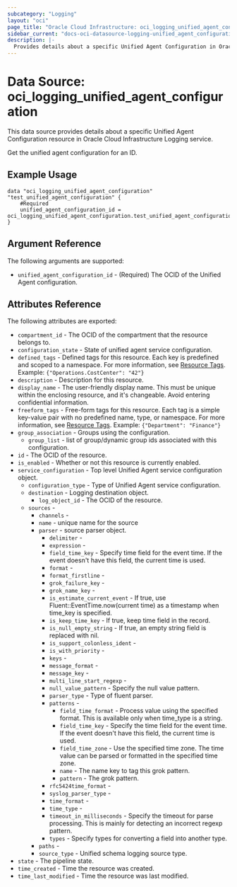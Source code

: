 ```yaml
---
subcategory: "Logging"
layout: "oci"
page_title: "Oracle Cloud Infrastructure: oci_logging_unified_agent_configuration"
sidebar_current: "docs-oci-datasource-logging-unified_agent_configuration"
description: |-
  Provides details about a specific Unified Agent Configuration in Oracle Cloud Infrastructure Logging service
---
```


# Data Source: oci_logging_unified_agent_configuration
This data source provides details about a specific Unified Agent Configuration resource in Oracle Cloud Infrastructure Logging service.

Get the unified agent configuration for an ID.

## Example Usage

```hcl
data "oci_logging_unified_agent_configuration" "test_unified_agent_configuration" {
	#Required
	unified_agent_configuration_id = oci_logging_unified_agent_configuration.test_unified_agent_configuration.id
}
```

## Argument Reference

The following arguments are supported:

* `unified_agent_configuration_id` - (Required) The OCID of the Unified Agent configuration.


## Attributes Reference

The following attributes are exported:

* `compartment_id` - The OCID of the compartment that the resource belongs to.
* `configuration_state` - State of unified agent service configuration.
* `defined_tags` - Defined tags for this resource. Each key is predefined and scoped to a namespace. For more information, see [Resource Tags](https://docs.cloud.oracle.com/iaas/Content/General/Concepts/resourcetags.htm).  Example: `{"Operations.CostCenter": "42"}` 
* `description` - Description for this resource.
* `display_name` - The user-friendly display name. This must be unique within the enclosing resource, and it's changeable. Avoid entering confidential information. 
* `freeform_tags` - Free-form tags for this resource. Each tag is a simple key-value pair with no predefined name, type, or namespace. For more information, see [Resource Tags](https://docs.cloud.oracle.com/iaas/Content/General/Concepts/resourcetags.htm). Example: `{"Department": "Finance"}` 
* `group_association` - Groups using the configuration.
	* `group_list` - list of group/dynamic group ids associated with this configuration.
* `id` - The OCID of the resource.
* `is_enabled` - Whether or not this resource is currently enabled.
* `service_configuration` - Top level Unified Agent service configuration object.
	* `configuration_type` - Type of Unified Agent service configuration.
	* `destination` - Logging destination object.
		* `log_object_id` - The OCID of the resource.
	* `sources` - 
		* `channels` - 
		* `name` - unique name for the source
		* `parser` - source parser object.
			* `delimiter` - 
			* `expression` - 
			* `field_time_key` - Specify time field for the event time. If the event doesn't have this field, the current time is used.
			* `format` - 
			* `format_firstline` - 
			* `grok_failure_key` - 
			* `grok_name_key` - 
			* `is_estimate_current_event` - If true, use Fluent::EventTime.now(current time) as a timestamp when time_key is specified.
			* `is_keep_time_key` - If true, keep time field in the record.
			* `is_null_empty_string` - If true, an empty string field is replaced with nil.
			* `is_support_colonless_ident` - 
			* `is_with_priority` - 
			* `keys` - 
			* `message_format` - 
			* `message_key` - 
			* `multi_line_start_regexp` - 
			* `null_value_pattern` - Specify the null value pattern.
			* `parser_type` - Type of fluent parser.
			* `patterns` - 
				* `field_time_format` - Process value using the specified format. This is available only when time_type is a string.
				* `field_time_key` - Specify the time field for the event time. If the event doesn't have this field, the current time is used.
				* `field_time_zone` - Use the specified time zone. The time value can be parsed or formatted in the specified time zone.
				* `name` - The name key to tag this grok pattern.
				* `pattern` - The grok pattern.
			* `rfc5424time_format` - 
			* `syslog_parser_type` - 
			* `time_format` - 
			* `time_type` - 
			* `timeout_in_milliseconds` - Specify the timeout for parse processing. This is mainly for detecting an incorrect regexp pattern.
			* `types` - Specify types for converting a field into another type.
		* `paths` - 
		* `source_type` - Unified schema logging source type.
* `state` - The pipeline state.
* `time_created` - Time the resource was created.
* `time_last_modified` - Time the resource was last modified.

